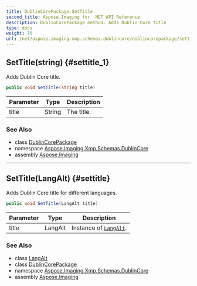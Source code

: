 ```yaml
---
title: DublinCorePackage.SetTitle
second_title: Aspose.Imaging for .NET API Reference
description: DublinCorePackage method. Adds Dublin Core title
type: docs
weight: 70
url: /net/aspose.imaging.xmp.schemas.dublincore/dublincorepackage/settitle/
---
```

## SetTitle(string) {#settitle_1}

Adds Dublin Core title.

```csharp
public void SetTitle(string title)
```

| Parameter | Type | Description |
| --- | --- | --- |
| title | String | The title. |

### See Also

* class [DublinCorePackage](../)
* namespace [Aspose.Imaging.Xmp.Schemas.DublinCore](../../dublincorepackage/)
* assembly [Aspose.Imaging](../../../)

---

## SetTitle(LangAlt) {#settitle}

Adds Dublin Core title for different languages.

```csharp
public void SetTitle(LangAlt title)
```

| Parameter | Type | Description |
| --- | --- | --- |
| title | LangAlt | Instance of [`LangAlt`](../../../aspose.imaging.xmp/langalt/). |

### See Also

* class [LangAlt](../../../aspose.imaging.xmp/langalt/)
* class [DublinCorePackage](../)
* namespace [Aspose.Imaging.Xmp.Schemas.DublinCore](../../dublincorepackage/)
* assembly [Aspose.Imaging](../../../)


